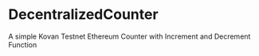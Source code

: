 # DecentralizedCounter
 A simple Kovan Testnet Ethereum Counter with Increment and Decrement Function
